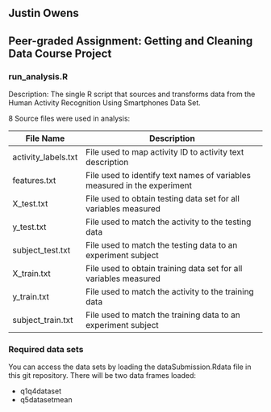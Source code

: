 ## Justin Owens
## Peer-graded Assignment: Getting and Cleaning Data Course Project

### run_analysis.R
Description: The single R script that sources and transforms data from the Human Activity Recognition Using Smartphones Data Set.

8 Source files were used in analysis:


| File Name  | Description |
| ------------- | ------------- |
| activity_labels.txt | File used to map activity ID to activity text description  |
| features.txt  | File used to identify text names of variables measured in the experiment |
| X_test.txt | File used to obtain testing data set for all variables measured |
| y_test.txt  | File used to match the activity to the testing data |
| subject_test.txt | File used to match the testing data to an experiment subject |
| X_train.txt  | File used to obtain training data set for all variables measured |
| y_train.txt | File used to match the activity to the training data  |
| subject_train.txt  | File used to match the training data to an experiment subject |

### Required data sets

You can access the data sets by loading the dataSubmission.Rdata file in this git repository.
There will be two data frames loaded:

* q1q4dataset
* q5datasetmean